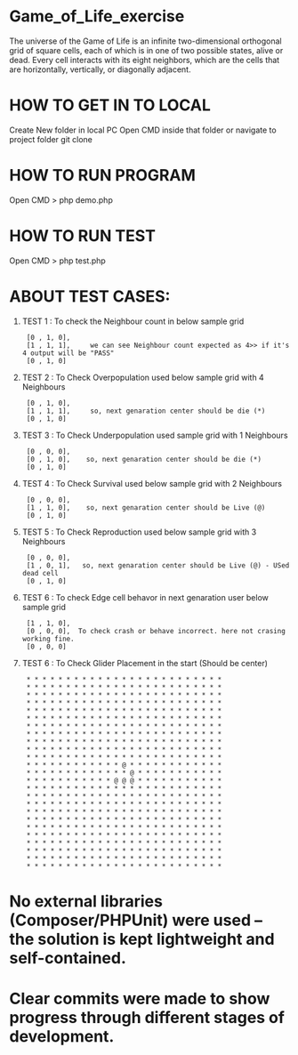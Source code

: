 # Game_of_Life_exercise
The universe of the Game of Life is an infinite two-dimensional orthogonal grid of square cells, each of which is in one of two possible states, alive or dead. Every cell interacts with its eight neighbors, which are the cells that are horizontally, vertically, or diagonally adjacent.

# HOW TO GET IN TO LOCAL
Create New folder in local PC
Open CMD inside that folder or navigate to project folder
git clone <repo url>

# HOW TO RUN PROGRAM
Open CMD > php demo.php

# HOW TO RUN TEST
Open CMD > php test.php

# ABOUT TEST CASES:
1. TEST 1 : To check the Neighbour count in below sample grid

        [0 , 1, 0],
        [1 , 1, 1],     we can see Neighbour count expected as 4>> if it's 4 output will be "PASS"
        [0 , 1, 0]

2. TEST 2 : To Check Overpopulation used below sample grid with 4 Neighbours

        [0 , 1, 0],
        [1 , 1, 1],     so, next genaration center should be die (*)
        [0 , 1, 0]

3. TEST 3 : To Check Underpopulation used sample grid with 1 Neighbours

        [0 , 0, 0],
        [0 , 1, 0],    so, next genaration center should be die (*)
        [0 , 1, 0]

4. TEST 4 : To Check Survival used below sample grid with 2 Neighbours

        [0 , 0, 0],
        [1 , 1, 0],    so, next genaration center should be Live (@)
        [0 , 1, 0]

5. TEST 5 : To Check Reproduction used below sample grid with 3 Neighbours

        [0 , 0, 0],
        [1 , 0, 1],   so, next genaration center should be Live (@) - USed dead cell
        [0 , 1, 0]

6. TEST 6 : To check Edge cell behavor in next genaration user below sample grid

        [1 , 1, 0],
        [0 , 0, 0],  To check crash or behave incorrect. here not crasing working fine.
        [0 , 0, 0]


6. TEST 6 : To Check Glider Placement in the start (Should be center)

        * * * * * * * * * * * * * * * * * * * * * * * * *
        * * * * * * * * * * * * * * * * * * * * * * * * *
        * * * * * * * * * * * * * * * * * * * * * * * * *
        * * * * * * * * * * * * * * * * * * * * * * * * *
        * * * * * * * * * * * * * * * * * * * * * * * * *
        * * * * * * * * * * * * * * * * * * * * * * * * *
        * * * * * * * * * * * * * * * * * * * * * * * * *
        * * * * * * * * * * * * * * * * * * * * * * * * *
        * * * * * * * * * * * * * * * * * * * * * * * * *
        * * * * * * * * * * * * * * * * * * * * * * * * *
        * * * * * * * * * * * * * * * * * * * * * * * * *
        * * * * * * * * * * * * @ * * * * * * * * * * * *
        * * * * * * * * * * * * * @ * * * * * * * * * * *
        * * * * * * * * * * * @ @ @ * * * * * * * * * * *
        * * * * * * * * * * * * * * * * * * * * * * * * *
        * * * * * * * * * * * * * * * * * * * * * * * * *
        * * * * * * * * * * * * * * * * * * * * * * * * *
        * * * * * * * * * * * * * * * * * * * * * * * * *
        * * * * * * * * * * * * * * * * * * * * * * * * *
        * * * * * * * * * * * * * * * * * * * * * * * * *
        * * * * * * * * * * * * * * * * * * * * * * * * *
        * * * * * * * * * * * * * * * * * * * * * * * * *
        * * * * * * * * * * * * * * * * * * * * * * * * *
        * * * * * * * * * * * * * * * * * * * * * * * * *
        * * * * * * * * * * * * * * * * * * * * * * * * *

# No external libraries (Composer/PHPUnit) were used – the solution is kept lightweight and self-contained.

# Clear commits were made to show progress through different stages of development.